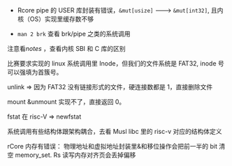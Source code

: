 

- Rcore pipe 的 USER 库封装有错误，`&mut[usize]`  ---> `&mut[int32]`, 且内核（OS）实现里缓存数不够

-  `man 2 brk`  查看 brk/pipe 之类的系统调用

注意看*notes* ，查看内核 SBI 和 C 库的区别

比赛要求实现的 linux 系统调用里 Inode，但我们的文件系统是 FAT32, inode 号可以强填为首簇号。


unlink =>  因为 FAT32 没有链接形式的文件，硬连接数都是 1，直接删除文件

mount &unmount 实现不了，直接返回 0。

fstat 在 risc-V => newfstat

系统调用有些结构体跟架构耦合，去看
Musl libc 里的 risc-v 对应的结构体定义

rCore 内存有错误：
物理地址和虚拟地址封装里&和移位操作会把前一半的 bit 清空
memory_set. Rs 读写内存对齐页会丢掉偏移


